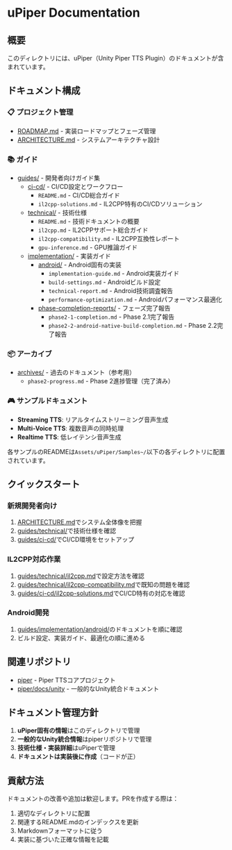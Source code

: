# uPiper Documentation

## 概要

このディレクトリには、uPiper（Unity Piper TTS Plugin）のドキュメントが含まれています。

## ドキュメント構成

### 📋 プロジェクト管理
- [ROADMAP.md](./ROADMAP.md) - 実装ロードマップとフェーズ管理
- [ARCHITECTURE.md](./ARCHITECTURE.md) - システムアーキテクチャ設計

### 📚 ガイド
- [guides/](./guides/) - 開発者向けガイド集
  - [ci-cd/](./guides/ci-cd/) - CI/CD設定とワークフロー
    - `README.md` - CI/CD総合ガイド
    - `il2cpp-solutions.md` - IL2CPP特有のCI/CDソリューション
  - [technical/](./guides/technical/) - 技術仕様
    - `README.md` - 技術ドキュメントの概要
    - `il2cpp.md` - IL2CPPサポート総合ガイド
    - `il2cpp-compatibility.md` - IL2CPP互換性レポート
    - `gpu-inference.md` - GPU推論ガイド
  - [implementation/](./guides/implementation/) - 実装ガイド
    - [android/](./guides/implementation/android/) - Android固有の実装
      - `implementation-guide.md` - Android実装ガイド
      - `build-settings.md` - Androidビルド設定
      - `technical-report.md` - Android技術調査報告
      - `performance-optimization.md` - Androidパフォーマンス最適化
    - [phase-completion-reports/](./guides/implementation/phase-completion-reports/) - フェーズ完了報告
      - `phase2-1-completion.md` - Phase 2.1完了報告
      - `phase2-2-android-native-build-completion.md` - Phase 2.2完了報告

### 📦 アーカイブ
- [archives/](./archives/) - 過去のドキュメント（参考用）
  - `phase2-progress.md` - Phase 2進捗管理（完了済み）

### 🎮 サンプルドキュメント
- **Streaming TTS**: リアルタイムストリーミング音声生成
- **Multi-Voice TTS**: 複数音声の同時処理
- **Realtime TTS**: 低レイテンシ音声生成

各サンプルのREADMEは`Assets/uPiper/Samples~/`以下の各ディレクトリに配置されています。

## クイックスタート

### 新規開発者向け
1. [ARCHITECTURE.md](./ARCHITECTURE.md)でシステム全体像を把握
2. [guides/technical/](./guides/technical/)で技術仕様を確認
3. [guides/ci-cd/](./guides/ci-cd/)でCI/CD環境をセットアップ

### IL2CPP対応作業
1. [guides/technical/il2cpp.md](./guides/technical/il2cpp.md)で設定方法を確認
2. [guides/technical/il2cpp-compatibility.md](./guides/technical/il2cpp-compatibility.md)で既知の問題を確認
3. [guides/ci-cd/il2cpp-solutions.md](./guides/ci-cd/il2cpp-solutions.md)でCI/CD特有の対応を確認

### Android開発
1. [guides/implementation/android/](./guides/implementation/android/)のドキュメントを順に確認
2. ビルド設定、実装ガイド、最適化の順に進める

## 関連リポジトリ

- [piper](https://github.com/rhasspy/piper) - Piper TTSコアプロジェクト
- [piper/docs/unity](https://github.com/rhasspy/piper/tree/master/docs/unity) - 一般的なUnity統合ドキュメント

## ドキュメント管理方針

1. **uPiper固有の情報**はこのディレクトリで管理
2. **一般的なUnity統合情報**はpiperリポジトリで管理
3. **技術仕様・実装詳細**はuPiperで管理
4. **ドキュメントは実装後に作成**（コードが正）

## 貢献方法

ドキュメントの改善や追加は歓迎します。PRを作成する際は：
1. 適切なディレクトリに配置
2. 関連するREADME.mdのインデックスを更新
3. Markdownフォーマットに従う
4. 実装に基づいた正確な情報を記載